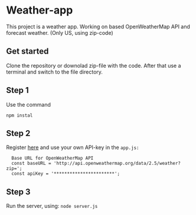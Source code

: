 # Weather-app

This project is a weather app. Working on based OpenWeatherMap API and forecast weather. (Only US, using zip-code)

## Get started

Clone the repository or downolad zip-file with the code. After that use a terminal and switch to the file directory. 

## Step 1
Use the command 

```npm instal```


## Step 2

Register [here](https://home.openweathermap.org/users/sign_up) and use your own API-key in the ```app.js:```
```
  Base URL for OpenWeatherMap API
  const baseURL = 'http://api.openweathermap.org/data/2.5/weather?zip=';
  const apiKey = '***********************';
```

## Step 3

Run the server, using:
``` node server.js ```
